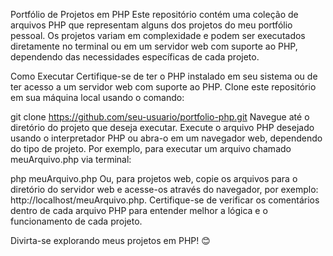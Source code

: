 Portfólio de Projetos em PHP
Este repositório contém uma coleção de arquivos PHP que representam alguns dos projetos do meu portfólio pessoal.
Os projetos variam em complexidade e podem ser executados diretamente no terminal ou em um servidor web com suporte ao PHP, dependendo das necessidades específicas de cada projeto.

Como Executar
Certifique-se de ter o PHP instalado em seu sistema ou de ter acesso a um servidor web com suporte ao PHP.
Clone este repositório em sua máquina local usando o comando:

git clone https://github.com/seu-usuario/portfolio-php.git
Navegue até o diretório do projeto que deseja executar.
Execute o arquivo PHP desejado usando o interpretador PHP ou abra-o em um navegador web, dependendo do tipo de projeto. Por exemplo, para executar um arquivo chamado meuArquivo.php via terminal:

php meuArquivo.php
Ou, para projetos web, copie os arquivos para o diretório do servidor web e acesse-os através do navegador, por exemplo: http://localhost/meuArquivo.php.
Certifique-se de verificar os comentários dentro de cada arquivo PHP para entender melhor a lógica e o funcionamento de cada projeto.

Divirta-se explorando meus projetos em PHP! 😊
